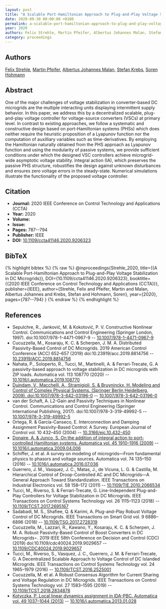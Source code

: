 ```yaml
---
layout: post
title: "A Scalable Port-Hamiltonian Approach to Plug-and-Play Voltage Stabilization in DC Microgrids"
date: 2020-09-30 00:00:00 +0100
permalink: a-scalable-port-hamiltonian-approach-to-plug-and-play-voltage-stabilization-in-dc-microgrids
year: 2020
authors: Felix Strehle, Martin Pfeifer, Albertus Johannes Malan, Stefan Krebs, Soren Hohmann
category: proceedings
---
```

 
## Authors
[Felix Strehle](authors/felix-strehle), [Martin Pfeifer](authors/martin-pfeifer), [Albertus Johannes Malan](authors/albertus-johannes-malan), [Stefan Krebs](authors/stefan-krebs), [Soren Hohmann](authors/soren-hohmann)
 
## Abstract
One of the major challenges of voltage stabilization in converter-based DC microgrids are the multiple interacting units displaying intermittent supply behavior. In this paper, we address this by a decentralized scalable, plug-and-play voltage controller for voltage-source converters (VSCs) at primary level. In contrast to existing approaches, we follow a systematic and constructive design based on port-Hamiltonian systems (PHSs) which does neither require the heuristic proposition of a Lyapunov function nor the computation of auxilliary variables such as time-derivatives. By employing the Hamiltonian naturally obtained from the PHS approach as Lyapunov function and using the modularity of passive systems, we provide sufficient conditions under which the designed VSC controllers achieve microgrid-wide asymptotic voltage stability. Integral action (IA), which preserves the passive PHS structure, robustifies the design against unknown disturbances and ensures zero voltage errors in the steady-state. Numerical simulations illustrate the functionality of the proposed voltage controller.
 
## Citation
- **Journal:** 2020 IEEE Conference on Control Technology and Applications (CCTA)
- **Year:** 2020
- **Volume:** 
- **Issue:** 
- **Pages:** 787--794
- **Publisher:** IEEE
- **DOI:** [10.1109/ccta41146.2020.9206323](https://doi.org/10.1109/ccta41146.2020.9206323)
 
## BibTeX
{% highlight bibtex %}
{% raw %}
@inproceedings{Strehle_2020,
  title={{A Scalable Port-Hamiltonian Approach to Plug-and-Play Voltage Stabilization in DC Microgrids}},
  DOI={10.1109/ccta41146.2020.9206323},
  booktitle={{2020 IEEE Conference on Control Technology and Applications (CCTA)}},
  publisher={IEEE},
  author={Strehle, Felix and Pfeifer, Martin and Malan, Albertus Johannes and Krebs, Stefan and Hohmann, Soren},
  year={2020},
  pages={787--794}
}
{% endraw %}
{% endhighlight %}
 
## References
- Sepulchre, R., Janković, M. & Kokotović, P. V. Constructive Nonlinear Control. Communications and Control Engineering (Springer London, 1997). doi:10.1007/978-1-4471-0967-9 -- [10.1007/978-1-4471-0967-9](https://doi.org/10.1007/978-1-4471-0967-9)
- Cucuzzella, M., Kosaraju, K. C. & Scherpen, J. M. A. Distributed Passivity-Based Control of DC Microgrids. 2019 American Control Conference (ACC) 652–657 (2019) doi:10.23919/acc.2019.8814756 -- [10.23919/ACC.2019.8814756](https://doi.org/10.23919/ACC.2019.8814756)
- Nahata, P., Soloperto, R., Tucci, M., Martinelli, A. & Ferrari-Trecate, G. A passivity-based approach to voltage stabilization in DC microgrids with ZIP loads. Automatica vol. 113 108770 (2020) -- [10.1016/j.automatica.2019.108770](https://doi.org/10.1016/j.automatica.2019.108770)
- [Duindam, V., Macchelli, A., Stramigioli, S. & Bruyninckx, H. Modeling and Control of Complex Physical Systems. (Springer Berlin Heidelberg, 2009). doi:10.1007/978-3-642-03196-0](modeling-and-control-of-complex-physical-systems) -- [10.1007/978-3-642-03196-0](https://doi.org/10.1007/978-3-642-03196-0)
- van der Schaft, A. L2-Gain and Passivity Techniques in Nonlinear Control. Communications and Control Engineering (Springer International Publishing, 2017). doi:10.1007/978-3-319-49992-5 -- [10.1007/978-3-319-49992-5](https://doi.org/10.1007/978-3-319-49992-5)
- Ortega, R. & García-Canseco, E. Interconnection and Damping Assignment Passivity-Based Control: A Survey. European Journal of Control vol. 10 432–450 (2004) -- [10.3166/ejc.10.432-450](https://doi.org/10.3166/ejc.10.432-450)
- [Donaire, A. & Junco, S. On the addition of integral action to port-controlled Hamiltonian systems. Automatica vol. 45 1910–1916 (2009)](on-the-addition-of-integral-action-to-port-controlled-hamiltonian-systems) -- [10.1016/j.automatica.2009.04.006](https://doi.org/10.1016/j.automatica.2009.04.006)
- Schiffer, J. et al. A survey on modeling of microgrids—From fundamental physics to phasors and voltage sources. Automatica vol. 74 135–150 (2016) -- [10.1016/j.automatica.2016.07.036](https://doi.org/10.1016/j.automatica.2016.07.036)
- Guerrero, J. M., Vasquez, J. C., Matas, J., de Vicuna, L. G. & Castilla, M. Hierarchical Control of Droop-Controlled AC and DC Microgrids—A General Approach Toward Standardization. IEEE Transactions on Industrial Electronics vol. 58 158–172 (2011) -- [10.1109/TIE.2010.2066534](https://doi.org/10.1109/TIE.2010.2066534)
- Tucci, M., Riverso, S. & Ferrari-Trecate, G. Line-Independent Plug-and-Play Controllers for Voltage Stabilization in DC Microgrids. IEEE Transactions on Control Systems Technology vol. 26 1115–1123 (2018) -- [10.1109/TCST.2017.2695167](https://doi.org/10.1109/TCST.2017.2695167)
- Sadabadi, M. S., Shafiee, Q. & Karimi, A. Plug-and-Play Robust Voltage Control of DC Microgrids. IEEE Transactions on Smart Grid vol. 9 6886–6896 (2018) -- [10.1109/TSG.2017.2728319](https://doi.org/10.1109/TSG.2017.2728319)
- Cucuzzella, M., Lazzari, R., Kawano, Y., Kosaraju, K. C. & Scherpen, J. M. A. Robust Passivity-Based Control of Boost Converters in DC Microgrids⋆. 2019 IEEE 58th Conference on Decision and Control (CDC) (2019) doi:10.1109/cdc40024.2019.9029657 -- [10.1109/CDC40024.2019.9029657](https://doi.org/10.1109/CDC40024.2019.9029657)
- Tucci, M., Riverso, S., Vasquez, J. C., Guerrero, J. M. & Ferrari-Trecate, G. A Decentralized Scalable Approach to Voltage Control of DC Islanded Microgrids. IEEE Transactions on Control Systems Technology vol. 24 1965–1979 (2016) -- [10.1109/TCST.2016.2525001](https://doi.org/10.1109/TCST.2016.2525001)
- Cucuzzella, M. et al. A Robust Consensus Algorithm for Current Sharing and Voltage Regulation in DC Microgrids. IEEE Transactions on Control Systems Technology vol. 27 1583–1595 (2019) -- [10.1109/TCST.2018.2834878](https://doi.org/10.1109/TCST.2018.2834878)
- [Kotyczka, P. Local linear dynamics assignment in IDA-PBC. Automatica vol. 49 1037–1044 (2013)](local-linear-dynamics-assignment-in-ida-pbc) -- [10.1016/j.automatica.2013.01.028](https://doi.org/10.1016/j.automatica.2013.01.028)

